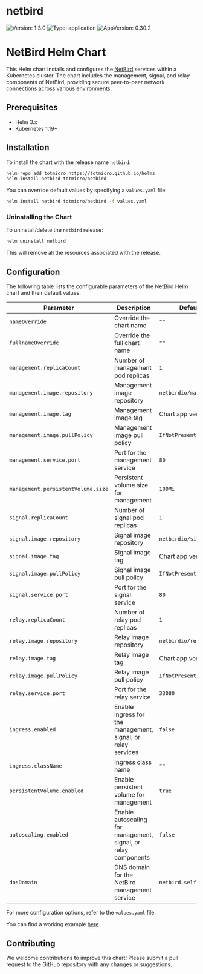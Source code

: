# netbird

![Version: 1.3.0](https://img.shields.io/badge/Version-1.3.0-informational?style=flat-square) ![Type: application](https://img.shields.io/badge/Type-application-informational?style=flat-square) ![AppVersion: 0.30.2](https://img.shields.io/badge/AppVersion-0.30.2-informational?style=flat-square)

# NetBird Helm Chart

This Helm chart installs and configures the [NetBird](https://github.com/netbirdio/netbird) services within a Kubernetes cluster. The chart includes the management, signal, and relay components of NetBird, providing secure peer-to-peer network connections across various environments.

## Prerequisites

- Helm 3.x
- Kubernetes 1.19+

## Installation

To install the chart with the release name `netbird`:

```bash
helm repo add totmicro https://totmicro.github.io/helms
helm install netbird totmicro/netbird
```

You can override default values by specifying a `values.yaml` file:

```bash
helm install netbird totmicro/netbird -f values.yaml
```

### Uninstalling the Chart

To uninstall/delete the `netbird` release:

```bash
helm uninstall netbird
```

This will remove all the resources associated with the release.

## Configuration

The following table lists the configurable parameters of the NetBird Helm chart and their default values.

| Parameter                          | Description                                                                                 | Default                                |
|------------------------------------|---------------------------------------------------------------------------------------------|----------------------------------------|
| `nameOverride`                     | Override the chart name                                                                     | `""`                                   |
| `fullnameOverride`                 | Override the full chart name                                                                | `""`                                   |
| `management.replicaCount`          | Number of management pod replicas                                                           | `1`                                    |
| `management.image.repository`      | Management image repository                                                                 | `netbirdio/management`                 |
| `management.image.tag`             | Management image tag                                                                        | Chart app version                      |
| `management.image.pullPolicy`      | Management image pull policy                                                                | `IfNotPresent`                         |
| `management.service.port`          | Port for the management service                                                             | `80`                                   |
| `management.persistentVolume.size` | Persistent volume size for management                                                       | `100Mi`                                |
| `signal.replicaCount`              | Number of signal pod replicas                                                               | `1`                                    |
| `signal.image.repository`          | Signal image repository                                                                     | `netbirdio/signal`                     |
| `signal.image.tag`                 | Signal image tag                                                                            | Chart app version                      |
| `signal.image.pullPolicy`          | Signal image pull policy                                                                    | `IfNotPresent`                         |
| `signal.service.port`              | Port for the signal service                                                                 | `80`                                   |
| `relay.replicaCount`               | Number of relay pod replicas                                                                | `1`                                    |
| `relay.image.repository`           | Relay image repository                                                                      | `netbirdio/relay`                      |
| `relay.image.tag`                  | Relay image tag                                                                             | Chart app version                      |
| `relay.image.pullPolicy`           | Relay image pull policy                                                                     | `IfNotPresent`                         |
| `relay.service.port`               | Port for the relay service                                                                  | `33080`                                |
| `ingress.enabled`                  | Enable ingress for the management, signal, or relay services                                | `false`                                |
| `ingress.className`                | Ingress class name                                                                          | `""`                                   |
| `persistentVolume.enabled`         | Enable persistent volume for management                                                     | `true`                                 |
| `autoscaling.enabled`              | Enable autoscaling for management, signal, or relay components                              | `false`                                |
| `dnsDomain`                        | DNS domain for the NetBird management service                                               | `netbird.selfhosted`                   |

For more configuration options, refer to the `values.yaml` file.

You can find a working example [here](./values-example-authentik.yaml)

## Contributing

We welcome contributions to improve this chart! Please submit a pull request to the GitHub repository with any changes or suggestions.

